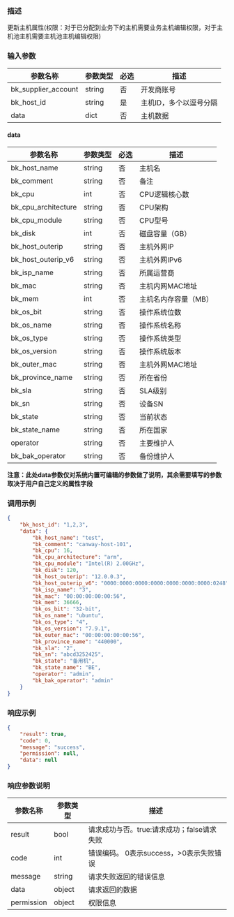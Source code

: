 ### 描述

更新主机属性(权限：对于已分配到业务下的主机需要业务主机编辑权限，对于主机池主机需要主机池主机编辑权限)

### 输入参数

| 参数名称                | 参数类型   | 必选 | 描述           |
|---------------------|--------|----|--------------|
| bk_supplier_account | string | 否  | 开发商账号        |
| bk_host_id          | string | 是  | 主机ID，多个以逗号分隔 |
| data                | dict   | 否  | 主机数据         |

#### data

| 参数名称                | 参数类型   | 必选 | 描述          |
|---------------------|--------|----|-------------|
| bk_host_name        | string | 否  | 主机名         |
| bk_comment          | string | 否  | 备注          |
| bk_cpu              | int    | 否  | CPU逻辑核心数    |
| bk_cpu_architecture | string | 否  | CPU架构       |
| bk_cpu_module       | string | 否  | CPU型号       |
| bk_disk             | int    | 否  | 磁盘容量（GB）    |
| bk_host_outerip     | string | 否  | 主机外网IP      |
| bk_host_outerip_v6  | string | 否  | 主机外网IPv6    |
| bk_isp_name         | string | 否  | 所属运营商       |
| bk_mac              | string | 否  | 主机内网MAC地址   |
| bk_mem              | int    | 否  | 主机名内存容量（MB） |
| bk_os_bit           | string | 否  | 操作系统位数      |
| bk_os_name          | string | 否  | 操作系统名称      |
| bk_os_type          | string | 否  | 操作系统类型      |
| bk_os_version       | string | 否  | 操作系统版本      |
| bk_outer_mac        | string | 否  | 主机外网MAC地址   |
| bk_province_name    | string | 否  | 所在省份        |
| bk_sla              | string | 否  | SLA级别       |
| bk_sn               | string | 否  | 设备SN        |
| bk_state            | string | 否  | 当前状态        |
| bk_state_name       | string | 否  | 所在国家        |
| operator            | string | 否  | 主要维护人       |
| bk_bak_operator     | string | 否  | 备份维护人       |

**注意：此处data参数仅对系统内置可编辑的参数做了说明，其余需要填写的参数取决于用户自己定义的属性字段**

### 调用示例

```json
{
    "bk_host_id": "1,2,3",
    "data": {
        "bk_host_name": "test",
        "bk_comment": "canway-host-101",
        "bk_cpu": 16,
        "bk_cpu_architecture": "arm",
        "bk_cpu_module": "Intel(R) 2.00GHz",
        "bk_disk": 120,
        "bk_host_outerip": "12.0.0.3",
        "bk_host_outerip_v6": "0000:0000:0000:0000:0000:0000:0000:0248",
        "bk_isp_name": "3",
        "bk_mac": "00:00:00:00:00:56",
        "bk_mem": 36666,
        "bk_os_bit": "32-bit",
        "bk_os_name": "ubuntu",
        "bk_os_type": "4",
        "bk_os_version": "7.9.1",
        "bk_outer_mac": "00:00:00:00:00:56",
        "bk_province_name": "440000",
        "bk_sla": "2",
        "bk_sn": "abcd3252425",
        "bk_state": "备用机",
        "bk_state_name": "BE",
        "operator": "admin",
        "bk_bak_operator": "admin"
    }
}
```

### 响应示例

```json
{
    "result": true,
    "code": 0,
    "message": "success",
    "permission": null,
    "data": null
}
```

### 响应参数说明

| 参数名称       | 参数类型   | 描述                         |
|------------|--------|----------------------------|
| result     | bool   | 请求成功与否。true:请求成功；false请求失败 |
| code       | int    | 错误编码。 0表示success，>0表示失败错误  |
| message    | string | 请求失败返回的错误信息                |
| data       | object | 请求返回的数据                    |
| permission | object | 权限信息                       |
